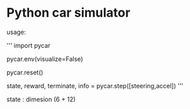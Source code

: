 # Python car simulator

usage:

'''
import pycar

pycar.env(visualize=False)

pycar.reset()

state, reward, terminate, info = pycar.step([steering,accel])
'''

state : dimesion (6 + 12)
